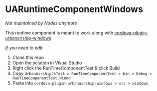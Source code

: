 # UARuntimeComponentWindows
_Not maintained by Nodes anymore_

This runtime component is meant to work along with [cordova-plugin-urbanairship-windows](#https://github.com/krislm/cordova-plugin-urbanairship-windows)

*If you need to edit*
1. Clone this repo
2. Open the solution in Visual Studio
3. Right click the RunTimeComponentTest & click Build
4. Copy `UrbanAirshipJsTest > RunTimeComponentTest > bin > Debug > RunTimeComponentTest.winmd`
5. Paste into `cordova-plugin-urbanairship-windows > src > windows`
